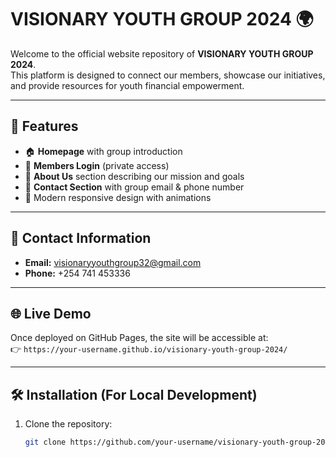 # VISIONARY YOUTH GROUP 2024 🌍

Welcome to the official website repository of **VISIONARY YOUTH GROUP 2024**.  
This platform is designed to connect our members, showcase our initiatives, and provide resources for youth financial empowerment.

---

## 🚀 Features
- 🏠 **Homepage** with group introduction  
- 👥 **Members Login** (private access)  
- 💼 **About Us** section describing our mission and goals  
- 📩 **Contact Section** with group email & phone number  
- 🎨 Modern responsive design with animations  

---

## 📧 Contact Information
- **Email:** visionaryyouthgroup32@gmail.com  
- **Phone:** +254 741 453336  

---

## 🌐 Live Demo
Once deployed on GitHub Pages, the site will be accessible at:  
👉 `https://your-username.github.io/visionary-youth-group-2024/`

---

## 🛠️ Installation (For Local Development)
1. Clone the repository:
   ```bash
   git clone https://github.com/your-username/visionary-youth-group-2024.git
